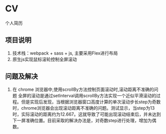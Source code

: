 # CV
个人简历

## 项目说明
1. 技术栈：webpack + sass + js, 主要采用Flex进行布局
2. 原生js实现鼠标滚轮控制全屏滚动

## 问题及解决
1. 在 chrome 浏览器中,使用scrollBy方法控制页面滚动时,滚动距离不准确的问题
全屏的滚动是通过setInterval调用scrollBy方法实现一个近似平滑滚动的过程。但是实现后发现，当根据浏览器窗口高度计算的单次滚动步长step为奇数时，chrome浏览器会出现滚动距离不准确的问题。测试显示，当step为13时，实际滚动的距离约为12.667。这就导致了可能出现滚动结束后，并未达到下一屏准确位置。目前采取的解决办法是，对奇数step进行处理，增加为偶数。